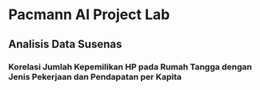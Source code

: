 # Pacmann AI Project Lab
## Analisis Data Susenas
### Korelasi Jumlah Kepemilikan HP pada Rumah Tangga dengan Jenis Pekerjaan dan Pendapatan per Kapita